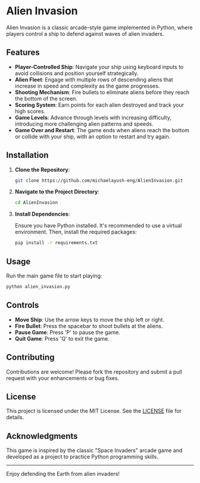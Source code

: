 # Alien Invasion

Alien Invasion is a classic arcade-style game implemented in Python, where players control a ship to defend against waves of alien invaders.

## Features

- **Player-Controlled Ship**: Navigate your ship using keyboard inputs to avoid collisions and position yourself strategically.
- **Alien Fleet**: Engage with multiple rows of descending aliens that increase in speed and complexity as the game progresses.
- **Shooting Mechanism**: Fire bullets to eliminate aliens before they reach the bottom of the screen.
- **Scoring System**: Earn points for each alien destroyed and track your high scores.
- **Game Levels**: Advance through levels with increasing difficulty, introducing more challenging alien patterns and speeds.
- **Game Over and Restart**: The game ends when aliens reach the bottom or collide with your ship, with an option to restart and try again.

## Installation

1. **Clone the Repository**:

   ```bash
   git clone https://github.com/michaelayush-eng/AlienInvasion.git
   ```

2. **Navigate to the Project Directory**:

   ```bash
   cd AlienInvasion
   ```

3. **Install Dependencies**:

   Ensure you have Python installed. It's recommended to use a virtual environment. Then, install the required packages:

   ```bash
   pip install -r requirements.txt
   ```

## Usage

Run the main game file to start playing:

```bash
python alien_invasion.py
```

## Controls

- **Move Ship**: Use the arrow keys to move the ship left or right.
- **Fire Bullet**: Press the spacebar to shoot bullets at the aliens.
- **Pause Game**: Press 'P' to pause the game.
- **Quit Game**: Press 'Q' to exit the game.

## Contributing

Contributions are welcome! Please fork the repository and submit a pull request with your enhancements or bug fixes.

## License

This project is licensed under the MIT License. See the [LICENSE](LICENSE) file for details.

## Acknowledgments

This game is inspired by the classic "Space Invaders" arcade game and developed as a project to practice Python programming skills.

---

Enjoy defending the Earth from alien invaders! 
